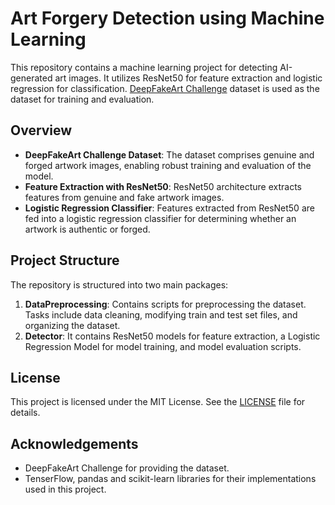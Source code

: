 # Art Forgery Detection using Machine Learning

This repository contains a machine learning project for detecting AI-generated art images. It utilizes ResNet50 for feature extraction and logistic regression for classification. [DeepFakeArt Challenge](https://github.com/h-aboutalebi/DeepfakeArt)
dataset is used as the dataset for training and evaluation.

## Overview

- **DeepFakeArt Challenge Dataset**: The dataset comprises genuine and forged artwork images, enabling robust training and evaluation of the model.
- **Feature Extraction with ResNet50**: ResNet50 architecture extracts features from genuine and fake artwork images.
- **Logistic Regression Classifier**: Features extracted from ResNet50 are fed into a logistic regression classifier for determining whether an artwork is authentic or forged.

## Project Structure

The repository is structured into two main packages:

1. **DataPreprocessing**: Contains scripts for preprocessing the dataset. Tasks include data cleaning, modifying train and test set files, and organizing the dataset.
2. **Detector**: It contains ResNet50 models for feature extraction, a Logistic Regression Model for model training, and model evaluation scripts.


## License

This project is licensed under the MIT License. See the [LICENSE](LICENSE) file for details.

## Acknowledgements

- DeepFakeArt Challenge for providing the dataset.
- TenserFlow, pandas and scikit-learn libraries for their implementations used in this project.
